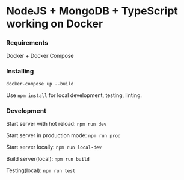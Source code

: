 # NodeJS + MongoDB + TypeScript working on Docker
### Requirements
Docker + Docker Compose

### Installing
`docker-compose up --build`

Use `npm install` for local development, testing, linting.

### Development

Start server with hot reload: `npm run dev`

Start server in production mode: `npm run prod`

Start server locally: `npm run local-dev`

Build server(local): `npm run build`

Testing(local): `npm run test`
